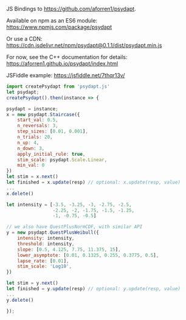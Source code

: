 JS Bindings to https://github.com/aforren1/psydapt.

Available on npm as an ES6 module: https://www.npmjs.com/package/psydapt

Or use a CDN: https://cdn.jsdelivr.net/npm/psydapt@0.1.1/dist/psydapt.min.js

For now, see the C++ documentation for details: https://aforren1.github.io/psydapt/index.html

JSFiddle example: https://jsfiddle.net/7thqr13v/

```js
import createPsydapt from 'psydapt.js'
let psydapt;
createPsydapt().then(instance => {

psydapt = instance;
x = new psydapt.Staircase({
    start_val: 0.5,
    n_reversals: 3,
    step_sizes: [0.01, 0.001],
    n_trials: 20,
    n_up: 4,
    n_down: 3,
    apply_initial_rule: true,
    stim_scale: psydapt.Scale.Linear,
    min_val: 0
})
let stim = x.next()
let finished = x.update(resp) // optional: x.update(resp, value)
...
x.delete()

let intensity = [-3.5, -3.25, -3, -2.75, -2.5,
                 -2.25, -2, -1.75, -1.5, -1.25,
                 -1, -0.75, -0.5]

// we also have QuestPlusNormCDF, with similar API
y = new psydapt.QuestPlusWeibull({
    intensity: intensity,
    threshold: intensity,
    slope: [0.5, 4.125, 7.75, 11.375, 15],
    lower_asymptote: [0.01, 0.1325, 0.255, 0.3775, 0.5],
    lapse_rate: [0.01],
    stim_scale: 'Log10',
})

let stim = y.next()
let finished = y.update(resp) // optional: y.update(resp, value)
...
y.delete()

});

```
